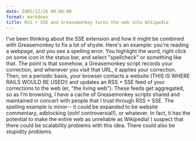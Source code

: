 ```yaml
---
date: 2005/12/16 00:00:00
format: markdown
title: RSS + SSE and Greasemonkey turns the web into Wikipedia
---
```

I've been thinking about the SSE extension and how it might be combined with Greasemonkey to fix a lot of shyste. Here's an example: you're reading a webpage, and you see a spelling error. You highlight the word, right click on some icon in the status bar, and select "spellcheck" or something like that. The point is that somehow, a Greasemonkey script records your correction, and whenever you visit that URL, it applies your correction.
Then, on a periodic basis, your browser contacts a website (THIS IS WHERE RAILS WOULD BE USED!) and updates an RSS + SSE feed of your corrections to the web (er, "the living web"). These feeds get aggregated, so as I'm browsing, I have a cache of Greasemonkey scripts shared and maintained in concert with people that I trust through RSS + SSE. The spelling example is minor-- it could be expanded to be website commentary, adblocking (ooh! controversial!), or whatever. In fact, it has the potential to make the entire web as unreliable as Wikipedia!
I suspect that there could be scalability problems with this idea. There could also be stupidity problems.

